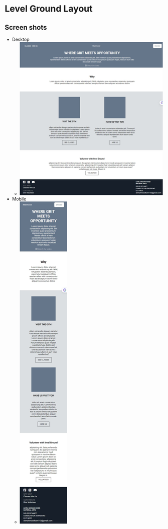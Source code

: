 
# Level Ground Layout 



## Screen shots

- Desktop 
  - ![](./screenshots/desktop.jpeg)
- Mobile 
  - ![](./screenshots/mobile.jpeg)